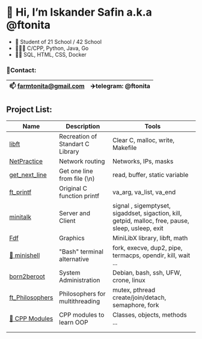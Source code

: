 # 👋 Hi, I’m Iskander Safin a.k.a @ftonita
- 🌱 Student of 21 School / 42 School
- 👨🏻‍💻 C/CPP, Python, Java, Go
- 🙌🏻 SQL, HTML, CSS, Docker
### 📱Contact:
| 📫 farmtonita@gmail.com | ✈️telegram: @ftonita |
| --- | --- |

## Project List:
| Name | Description | Tools |
| --- | --- | --- |
| [libft](https://github.com/ftonita/libft)| Recreation of Standart C Library  | 	Сlear C, malloc, write, Makefile |
| [NetPractice](https://github.com/ftonita/NetPractice) | Network routing | Networks, IPs, masks |
| [get_next_line](https://github.com/ftonita/get_next_line) | Get one line from file (\n) | read, buffer, static variable |
| [ft_printf](https://github.com/ftonita/ft_printf) | Original C function printf | va_arg, va_list, va_end |
| [minitalk](https://github.com/ftonita/minitalk) | Server and Client  | signal , sigemptyset, sigaddset, sigaction, kill, getpid, malloc, free, pause, sleep, usleep, exit |
| [Fdf](https://github.com/ftonita/NetPractice)| Graphics | MiniLibX library, libft, math |
| [🔄 minishell](https://github.com/yuran653/minishell)|  "Bash" terminal alternative | fork, execve, dup2, pipe, termacps, opendir, kill, wait ... |
| [born2beroot](https://github.com/ftonita/born2beroot)| System Administration | Debian, bash, ssh, UFW, crone, linux |
| [ft_Philosophers](https://github.com/ftonita/Philosophers) | Philosophers for multithreading | mutex, pthread create/join/detach, semaphore, fork |
| [🔄 CPP Modules](https://github.com/ftonita/CPP) | CPP modules to learn OOP | Classes, objects, methods ... |
| | |
| | |
